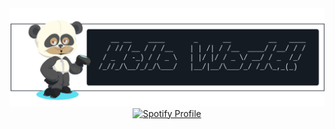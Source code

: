<div align="center">
    <img src="banner.png" alt="My Banner" width="600" /><br/>
    <a href="https://github.com/kittinan/spotify-github-profile">
        <img src="https://spotify-github-profile.kittinanx.com/api/view.svg?uid=r8kwhz80qrrvktbjqra9xe8ag&cover_image=true&theme=natemoo-re&show_offline=false&background_color=191919&interchange=false&bar_color=53b14f&bar_color_cover=false" alt="Spotify Profile" />
    </a>
</div>
